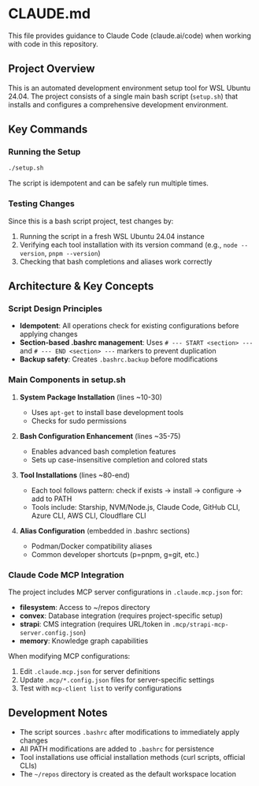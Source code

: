# CLAUDE.md

This file provides guidance to Claude Code (claude.ai/code) when working with code in this repository.

## Project Overview

This is an automated development environment setup tool for WSL Ubuntu 24.04. The project consists of a single main bash script (`setup.sh`) that installs and configures a comprehensive development environment.

## Key Commands

### Running the Setup
```bash
./setup.sh
```
The script is idempotent and can be safely run multiple times.

### Testing Changes
Since this is a bash script project, test changes by:
1. Running the script in a fresh WSL Ubuntu 24.04 instance
2. Verifying each tool installation with its version command (e.g., `node --version`, `pnpm --version`)
3. Checking that bash completions and aliases work correctly

## Architecture & Key Concepts

### Script Design Principles
- **Idempotent**: All operations check for existing configurations before applying changes
- **Section-based .bashrc management**: Uses `# --- START <section> ---` and `# --- END <section> ---` markers to prevent duplication
- **Backup safety**: Creates `.bashrc.backup` before modifications

### Main Components in setup.sh

1. **System Package Installation** (lines ~10-30)
   - Uses `apt-get` to install base development tools
   - Checks for sudo permissions

2. **Bash Configuration Enhancement** (lines ~35-75)
   - Enables advanced bash completion features
   - Sets up case-insensitive completion and colored stats

3. **Tool Installations** (lines ~80-end)
   - Each tool follows pattern: check if exists → install → configure → add to PATH
   - Tools include: Starship, NVM/Node.js, Claude Code, GitHub CLI, Azure CLI, AWS CLI, Cloudflare CLI

4. **Alias Configuration** (embedded in .bashrc sections)
   - Podman/Docker compatibility aliases
   - Common developer shortcuts (p=pnpm, g=git, etc.)

### Claude Code MCP Integration

The project includes MCP server configurations in `.claude.mcp.json` for:
- **filesystem**: Access to ~/repos directory
- **convex**: Database integration (requires project-specific setup)
- **strapi**: CMS integration (requires URL/token in `.mcp/strapi-mcp-server.config.json`)
- **memory**: Knowledge graph capabilities

When modifying MCP configurations:
1. Edit `.claude.mcp.json` for server definitions
2. Update `.mcp/*.config.json` files for server-specific settings
3. Test with `mcp-client list` to verify configurations

## Development Notes

- The script sources `.bashrc` after modifications to immediately apply changes
- All PATH modifications are added to `.bashrc` for persistence
- Tool installations use official installation methods (curl scripts, official CLIs)
- The `~/repos` directory is created as the default workspace location